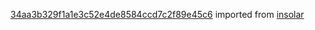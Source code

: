[34aa3b329f1a1e3c52e4de8584ccd7c2f89e45c6](https://github.com/insolar/insolar/commit/34aa3b329f1a1e3c52e4de8584ccd7c2f89e45c6) imported from [insolar](https://github.com/insolar/insolar)

